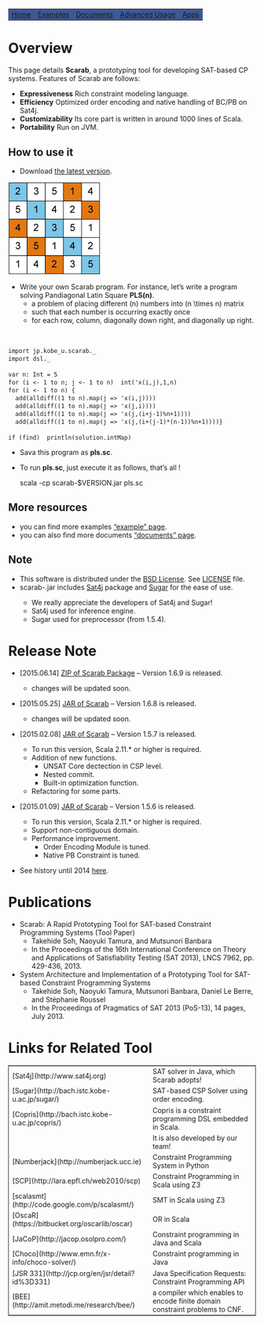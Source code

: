 <script type="text/javascript">

  var _gaq = _gaq || [];
  _gaq.push(['_setAccount', 'UA-6313627-2']);
  _gaq.push(['_trackPageview']);

  (function() {
    var ga = document.createElement('script'); ga.type = 'text/javascript'; ga.async = true;
    ga.src = ('https:' == document.location.protocol ? 'https://ssl' : 'http://www') + '.google-analytics.com/ga.js';
    var s = document.getElementsByTagName('script')[0]; s.parentNode.insertBefore(ga, s);
  })();

</script>
</div>

<table class="menu" border="0" cellspacing="0" cellpadding="20" width="900px">
<tr>
<td class="menu" bgcolor="#3B5998"><a href="http://kix.istc.kobe-u.ac.jp/~soh/scarab/">Home</a></td>
<td class="menu" bgcolor="#3B5998"><a href="http://kix.istc.kobe-u.ac.jp/~soh/scarab/examples.html">Examples</a></td>
<td class="menu" bgcolor="#3B5998"><a href="http://kix.istc.kobe-u.ac.jp/~soh/scarab/doc.html">Documents</a></td>
<td class="menu" bgcolor="#3B5998"><a href="http://kix.istc.kobe-u.ac.jp/~soh/scarab/advanced.html">Advanced Usage</a></td>
<td class="menu" bgcolor="#3B5998"><a href="http://kix.istc.kobe-u.ac.jp/~soh/scarab/apps.html">Apps</a></td>
</tr>
</table>

<div id="content">

# Overview

This page details **Scarab**, a prototyping tool for developing SAT-based CP systems. 
Features of Scarab are follows:

-   **Expressiveness** Rich constraint modeling language.
-   **Efficiency** Optimized order encoding and native handling of BC/PB on Sat4j.
-   **Customizability** Its core part is written in around 1000 lines of Scala.
-   **Portability** Run on JVM.

## How to use it

-   Download [the latest version](http://kix.istc.kobe-u.ac.jp/~soh/scarab/scarab-v1-6-9.zip).

![img](./latin5-diagonal.gif)
-   Write your own Scarab program. For instance, let&rsquo;s write a program solving Pandiagonal Latin Square **PLS(n)**.  
    -   a problem of placing different \(n\) numbers into \(n \times n\) matrix
    -   such that each number is occurring exactly once
    -   for each row, column, diagonally down right, and diagonally up right.

<br style="clear:both;" />

    import jp.kobe_u.scarab._
    import dsl._
    
    var n: Int = 5
    for (i <- 1 to n; j <- 1 to n)  int('x(i,j),1,n) 
    for (i <- 1 to n) {
      add(alldiff((1 to n).map(j => 'x(i,j))))
      add(alldiff((1 to n).map(j => 'x(j,i))))
      add(alldiff((1 to n).map(j => 'x(j,(i+j-1)%n+1))))
      add(alldiff((1 to n).map(j => 'x(j,(i+(j-1)*(n-1))%n+1))))}
    
    if (find)  println(solution.intMap)

-   Sava this program as **pls.sc**.
-   To run **pls.sc**, just execute it as follows, that&rsquo;s all !

    scala -cp scarab-$VERSION.jar pls.sc

## More resources

-   you can find more examples [&ldquo;example&rdquo; page](http://kix.istc.kobe-u.ac.jp/~soh/scarab/examples.html).
-   you can also find more documents [&ldquo;documents&rdquo; page](http://kix.istc.kobe-u.ac.jp/~soh/scarab/doc.html).

## Note

-   This software is distributed under the [BSD License](http://opensource.org/licenses/bsd-license.php). See [LICENSE](./LICENSE) file.
-   scarab-<version>.jar includes [Sat4j](http://www.sat4j.org) package and [Sugar](http://bach.istc.kobe-u.ac.jp/sugar/) for the ease of use.
    -   We really appreciate the developers of Sat4j and Sugar!
    -   Sat4j used for inference engine.
    -   Sugar used for preprocessor (from 1.5.4).

# Release Note



-   [2015.06.14] [ZIP of Scarab Package](./scarab-v1-6-9.zip) &#x2013; Version 1.6.9 is released.

    -   changes will be updated soon.

-   [2015.05.25] [JAR of Scarab](./scarab168.jar) &#x2013; Version 1.6.8 is released.

    -   changes will be updated soon.

-   [2015.02.08] [JAR of Scarab](./scarab-v1-5-7.jar) &#x2013; Version 1.5.7 is released.

    -   To run this version, Scala 2.11.\* or higher is required.
    -   Addition of new functions.
        -   UNSAT Core dectection in CSP level.
        -   Nested commit.
        -   Built-in optimization function.
    -   Refactoring for some parts.

-   [2015.01.09] [JAR of Scarab](./scarab-v1-5-6.jar) &#x2013; Version 1.5.6 is released.

    
    -   To run this version, Scala 2.11.\* or higher is required.
    -   Support non-contiguous domain.
    -   Performance improvement.
        -   Order Encoding Module is tuned.
        -   Native PB Constraint is tuned.

-   See history until 2014 [here](./history.html).

# Publications

-   Scarab: A Rapid Prototyping Tool for SAT-based Constraint Programming Systems (Tool Paper)
    -   Takehide Soh, Naoyuki Tamura, and Mutsunori Banbara
    -   In the Proceedings of the 16th International Conference on Theory and Applications of Satisfiability Testing (SAT 2013), LNCS 7962, pp. 429-436, 2013.
-   System Architecture and Implementation of a Prototyping Tool for SAT-based Constraint Programming Systems
    -   Takehide Soh, Naoyuki Tamura, Mutsunori Banbara, Daniel Le Berre, and Stéphanie Roussel
    -   In the Proceedings of Pragmatics of SAT 2013 (PoS-13), 14 pages, July 2013.

# Links for Related Tool

<table border="2" cellspacing="0" cellpadding="6" rules="groups" frame="hsides">


<colgroup>
<col  class="left" />

<col  class="left" />
</colgroup>
<tbody>
<tr>
<td class="left">[Sat4j](http://www.sat4j.org)</td>
<td class="left">SAT solver in Java, which Scarab adopts!</td>
</tr>


<tr>
<td class="left">[Sugar](http://bach.istc.kobe-u.ac.jp/sugar/)</td>
<td class="left">SAT-based CSP Solver using order encoding.</td>
</tr>


<tr>
<td class="left">[Copris](http://bach.istc.kobe-u.ac.jp/copris/)</td>
<td class="left">Copris is a constraint programming DSL embedded in Scala.</td>
</tr>


<tr>
<td class="left">&#xa0;</td>
<td class="left">It is also developed by our team!</td>
</tr>


<tr>
<td class="left">[Numberjack](http://numberjack.ucc.ie)</td>
<td class="left">Constraint Programming System in Python</td>
</tr>


<tr>
<td class="left">[SCP](http://lara.epfl.ch/web2010/scp)</td>
<td class="left">Constraint Programming in Scala using Z3</td>
</tr>


<tr>
<td class="left">[scalasmt](http://code.google.com/p/scalasmt/)</td>
<td class="left">SMT in Scala using Z3</td>
</tr>


<tr>
<td class="left">[OscaR](https://bitbucket.org/oscarlib/oscar)</td>
<td class="left">OR in Scala</td>
</tr>


<tr>
<td class="left">[JaCoP](http://jacop.osolpro.com/)</td>
<td class="left">Constraint programming in Java and Scala</td>
</tr>


<tr>
<td class="left">[Choco](http://www.emn.fr/x-info/choco-solver/)</td>
<td class="left">Constraint programming in Java</td>
</tr>


<tr>
<td class="left">[JSR 331](http://jcp.org/en/jsr/detail?id%3D331)</td>
<td class="left">Java Specification Requests: Constraint Programming API</td>
</tr>


<tr>
<td class="left">[BEE](http://amit.metodi.me/research/bee/)</td>
<td class="left">a compiler which enables to encode finite domain constraint problems to CNF.</td>
</tr>
</tbody>
</table>